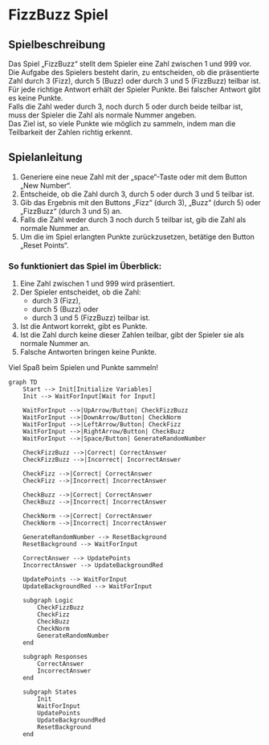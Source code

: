 # FizzBuzz Spiel

## Spielbeschreibung

Das Spiel „FizzBuzz“ stellt dem Spieler eine Zahl zwischen 1 und 999 vor. Die Aufgabe des Spielers besteht darin, zu entscheiden, ob die präsentierte Zahl durch 3 (Fizz), durch 5 (Buzz) oder durch 3 und 5 (FizzBuzz) teilbar ist. Für jede richtige Antwort erhält der Spieler Punkte. Bei falscher Antwort gibt es keine Punkte.  
Falls die Zahl weder durch 3, noch durch 5 oder durch beide teilbar ist, muss der Spieler die Zahl als normale Nummer angeben.  
Das Ziel ist, so viele Punkte wie möglich zu sammeln, indem man die Teilbarkeit der Zahlen richtig erkennt.

## Spielanleitung

1. Generiere eine neue Zahl mit der „space“-Taste oder mit dem Button „New Number“.
2. Entscheide, ob die Zahl durch 3, durch 5 oder durch 3 und 5 teilbar ist.
3. Gib das Ergebnis mit den Buttons „Fizz“ (durch 3), „Buzz“ (durch 5) oder „FizzBuzz“ (durch 3 und 5) an.
4. Falls die Zahl weder durch 3 noch durch 5 teilbar ist, gib die Zahl als normale Nummer an.
5. Um die im Spiel erlangten Punkte zurückzusetzen, betätige den Button „Reset Points“.

### So funktioniert das Spiel im Überblick:
1. Eine Zahl zwischen 1 und 999 wird präsentiert.
2. Der Spieler entscheidet, ob die Zahl:
    - durch 3 (Fizz),
    - durch 5 (Buzz) oder
    - durch 3 und 5 (FizzBuzz) teilbar ist.
3. Ist die Antwort korrekt, gibt es Punkte.
4. Ist die Zahl durch keine dieser Zahlen teilbar, gibt der Spieler sie als normale Nummer an.
5. Falsche Antworten bringen keine Punkte.

Viel Spaß beim Spielen und Punkte sammeln!

```mermaid
graph TD
    Start --> Init[Initialize Variables]
    Init --> WaitForInput[Wait for Input]

    WaitForInput -->|UpArrow/Button| CheckFizzBuzz
    WaitForInput -->|DownArrow/Button| CheckNorm
    WaitForInput -->|LeftArrow/Button| CheckFizz
    WaitForInput -->|RightArrow/Button| CheckBuzz
    WaitForInput -->|Space/Button| GenerateRandomNumber

    CheckFizzBuzz -->|Correct| CorrectAnswer
    CheckFizzBuzz -->|Incorrect| IncorrectAnswer

    CheckFizz -->|Correct| CorrectAnswer
    CheckFizz -->|Incorrect| IncorrectAnswer

    CheckBuzz -->|Correct| CorrectAnswer
    CheckBuzz -->|Incorrect| IncorrectAnswer

    CheckNorm -->|Correct| CorrectAnswer
    CheckNorm -->|Incorrect| IncorrectAnswer

    GenerateRandomNumber --> ResetBackground
    ResetBackground --> WaitForInput

    CorrectAnswer --> UpdatePoints
    IncorrectAnswer --> UpdateBackgroundRed

    UpdatePoints --> WaitForInput
    UpdateBackgroundRed --> WaitForInput

    subgraph Logic
        CheckFizzBuzz
        CheckFizz
        CheckBuzz
        CheckNorm
        GenerateRandomNumber
    end

    subgraph Responses
        CorrectAnswer
        IncorrectAnswer
    end

    subgraph States
        Init
        WaitForInput
        UpdatePoints
        UpdateBackgroundRed
        ResetBackground
    end

